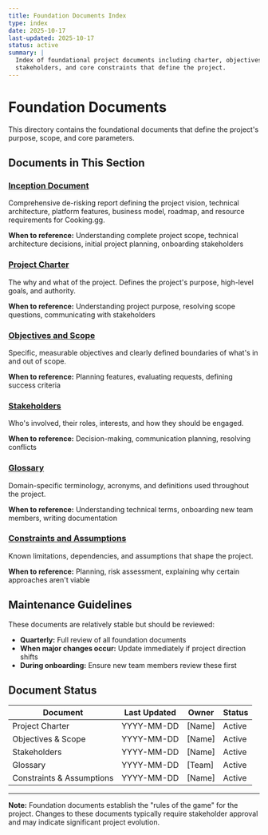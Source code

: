 ```yaml
---
title: Foundation Documents Index
type: index
date: 2025-10-17
last-updated: 2025-10-17
status: active
summary: |
  Index of foundational project documents including charter, objectives,
  stakeholders, and core constraints that define the project.
---
```


# Foundation Documents

This directory contains the foundational documents that define the project's purpose, scope, and core parameters.

## Documents in This Section

### [Inception Document](inception-document.md)
Comprehensive de-risking report defining the project vision, technical architecture, platform features, business model, roadmap, and resource requirements for Cooking.gg.

**When to reference:** Understanding complete project scope, technical architecture decisions, initial project planning, onboarding stakeholders

### [Project Charter](project-charter.md)
The why and what of the project. Defines the project's purpose, high-level goals, and authority.

**When to reference:** Understanding project purpose, resolving scope questions, communicating with stakeholders

### [Objectives and Scope](objectives-and-scope.md)
Specific, measurable objectives and clearly defined boundaries of what's in and out of scope.

**When to reference:** Planning features, evaluating requests, defining success criteria

### [Stakeholders](stakeholders.md)
Who's involved, their roles, interests, and how they should be engaged.

**When to reference:** Decision-making, communication planning, resolving conflicts

### [Glossary](glossary.md)
Domain-specific terminology, acronyms, and definitions used throughout the project.

**When to reference:** Understanding technical terms, onboarding new team members, writing documentation

### [Constraints and Assumptions](constraints-and-assumptions.md)
Known limitations, dependencies, and assumptions that shape the project.

**When to reference:** Planning, risk assessment, explaining why certain approaches aren't viable

## Maintenance Guidelines

These documents are relatively stable but should be reviewed:
- **Quarterly:** Full review of all foundation documents
- **When major changes occur:** Update immediately if project direction shifts
- **During onboarding:** Ensure new team members review these first

## Document Status

| Document | Last Updated | Owner | Status |
|----------|--------------|-------|--------|
| Project Charter | YYYY-MM-DD | [Name] | Active |
| Objectives & Scope | YYYY-MM-DD | [Name] | Active |
| Stakeholders | YYYY-MM-DD | [Name] | Active |
| Glossary | YYYY-MM-DD | [Team] | Active |
| Constraints & Assumptions | YYYY-MM-DD | [Name] | Active |

---

**Note:** Foundation documents establish the "rules of the game" for the project. Changes to these documents typically require stakeholder approval and may indicate significant project evolution.
